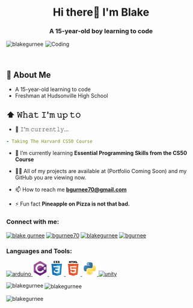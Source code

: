 <h1 align="center">Hi there👋 I'm Blake</h1>
<h3 align="center">A 15-year-old boy learning to code</h3>
<img align="right" alt="Coding" width="400" src="https://camo.githubusercontent.com/74b1705aa2dafc4ce3d68a181769b79d28eb347c4aa8946e2997a2908a29281f/68747470733a2f2f6d69726f2e6d656469756d2e636f6d2f6d61782f313237322f312a5a53566d57476363317765454e6230536861775778772e676966">

<p align="left"> <img src="https://komarev.com/ghpvc/?username=blakegurnee&label=Profile%20views&color=0e75b6&style=flat" alt="blakegurnee" /> </p>


<p align="left"> <a href="https://twitter.com/" target="blank"><img src="https://img.shields.io/twitter/follow/?logo=twitter&style=for-the-badge" alt="" /></a> </p>

## :book: About Me
- A 15-year-old learning to code
- Freshman at Hudsonville High School

## ⬆ 𝚆𝚑𝚊𝚝 𝙸'𝚖 𝚞𝚙 𝚝𝚘
- 🔨 𝙸'𝚖 𝚌𝚞𝚛𝚛𝚎𝚗𝚝𝚕𝚢...
```yaml
- Taking The Harvard CS50 Course
```

- 🌱 I’m currently learning **Essential Programming Skills from the CS50 Course**

- 👨‍💻 All of my projects are available at (Portfolio Coming Soon) and my GitHub you are viewing now.

- 📫 How to reach me **bgurnee70@gmail.com**

- ⚡ Fun fact **Pineapple on Pizza is not that bad.**

<h3 align="left">Connect with me:</h3>
<p align="left">
<a href="https://stackoverflow.com/users/23311551/blake-gurnee" target="blank"><img align="center" src="https://raw.githubusercontent.com/rahuldkjain/github-profile-readme-generator/master/src/images/icons/Social/stack-overflow.svg" alt="blake gurnee" height="30" width="40" /></a>
<a href="https://codesandbox.com/bgurnee70" target="blank"><img align="center" src="https://raw.githubusercontent.com/rahuldkjain/github-profile-readme-generator/master/src/images/icons/Social/codesandbox.svg" alt="bgurnee70" height="30" width="40" /></a>
<a href="https://instagram.com/blakegurnee" target="blank"><img align="center" src="https://raw.githubusercontent.com/rahuldkjain/github-profile-readme-generator/master/src/images/icons/Social/instagram.svg" alt="blakegurnee" height="30" width="40" /></a>
<a href="https://www.leetcode.com/bgurnee" target="blank"><img align="center" src="https://raw.githubusercontent.com/rahuldkjain/github-profile-readme-generator/master/src/images/icons/Social/leet-code.svg" alt="bgurnee" height="30" width="40" /></a>
</p>

<h3 align="left">Languages and Tools:</h3>
<p align="left"> <a href="https://www.arduino.cc/" target="_blank" rel="noreferrer"> <img src="https://cdn.worldvectorlogo.com/logos/arduino-1.svg" alt="arduino" width="40" height="40"/> </a> <a href="https://www.w3schools.com/cs/" target="_blank" rel="noreferrer"> <img src="https://raw.githubusercontent.com/devicons/devicon/master/icons/csharp/csharp-original.svg" alt="csharp" width="40" height="40"/> </a> <a href="https://www.w3schools.com/css/" target="_blank" rel="noreferrer"> <img src="https://raw.githubusercontent.com/devicons/devicon/master/icons/css3/css3-original-wordmark.svg" alt="css3" width="40" height="40"/> </a> <a href="https://www.w3.org/html/" target="_blank" rel="noreferrer"> <img src="https://raw.githubusercontent.com/devicons/devicon/master/icons/html5/html5-original-wordmark.svg" alt="html5" width="40" height="40"/> </a> <a href="https://www.python.org" target="_blank" rel="noreferrer"> <img src="https://raw.githubusercontent.com/devicons/devicon/master/icons/python/python-original.svg" alt="python" width="40" height="40"/> </a> <a href="https://unity.com/" target="_blank" rel="noreferrer"> <img src="https://www.vectorlogo.zone/logos/unity3d/unity3d-icon.svg" alt="unity" width="40" height="40"/> </a> </p>

<p><img align="left" src="https://github-readme-stats.vercel.app/api/top-langs?username=blakegurnee&show_icons=true&locale=en&layout=compact" alt="blakegurnee" /></p>

<p>&nbsp;<img align="center" src="https://github-readme-stats.vercel.app/api?username=blakegurnee&show_icons=true&locale=en" alt="blakegurnee" /></p>

<p><img align="center" src="https://github-readme-streak-stats.herokuapp.com/?user=blakegurnee&" alt="blakegurnee" /></p>
